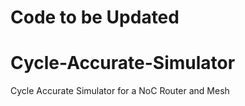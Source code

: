 # Code to be Updated

# Cycle-Accurate-Simulator
Cycle Accurate Simulator for a NoC Router and Mesh
